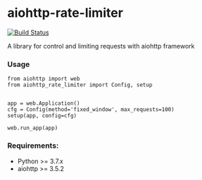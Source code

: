 # aiohttp-rate-limiter

[![Build Status](https://travis-ci.org/Flacy/aiohttp-rate-limiter.svg?branch=master)](https://travis-ci.org/Flacy/aiohttp-rate-limiter)

A library for control and limiting requests with aiohttp framework

### Usage
```
from aiohttp import web
from aiohttp_rate_limiter import Config, setup


app = web.Application()
cfg = Config(method='fixed_window', max_requests=100)
setup(app, config=cfg)

web.run_app(app)
```

### Requirements:
* Python >= 3.7.x
* aiohttp >= 3.5.2
